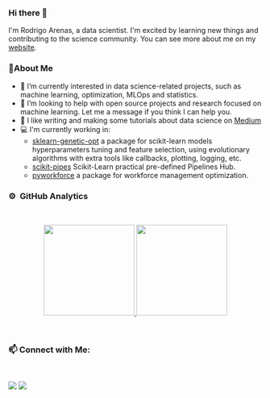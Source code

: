 ### Hi there 👋

I'm Rodrigo Arenas, a data scientist. I'm excited by learning new things and contributing to the science community.
You can see more about me on my [website](https://rodrigo-arenas.github.io/portfolio/).

### :rocket:About Me

- 🔭 I’m currently interested in data science-related projects, such as machine learning, optimization, MLOps and statistics.
- :raised_back_of_hand: I’m looking to help with open source projects and research focused on machine learning. Let me a message if you think I can help you.
- :pencil: I like writing and making some tutorials about data science on [Medium](https://rodrigo-arenas.medium.com/)
- :computer: I'm currently working in:
  - [sklearn-genetic-opt](https://github.com/rodrigo-arenas/Sklearn-genetic-opt) a package for scikit-learn models hyperparameters tuning and feature selection, using evolutionary algorithms with extra tools like callbacks, plotting, logging, etc.
  - [scikit-pipes](https://github.com/rodrigo-arenas/scikit-pipes) Scikit-Learn practical pre-defined Pipelines Hub.
  - [pyworkforce](https://github.com/rodrigo-arenas/pyworkforce) a package for workforce management optimization.
  


### ⚙️ &nbsp;GitHub Analytics
<br />
<p align="center">
<a href="https://github.com/rodrigo-arenas">
  <img height="180em" src="https://github-readme-stats-rodrigo-arenas.vercel.app/api?username=rodrigo-arenas&show_icons=true&include_all_commits=true&hide_title=true"/>
  <img height="180em" src="https://github-readme-stats-rodrigo-arenas.vercel.app/api/top-langs/?username=rodrigo-arenas&layout=compact&langs_count=6&hide_title=true"/>
</a>
</p>
<br />


###  :mailbox: Connect with Me:
<br />

<p align="center">

<a href="https://co.linkedin.com/in/rodrigo-arenas-gomez"><img src="https://img.shields.io/badge/-Rodrigo%20Arenas-0077B5?style=flat&logo=Linkedin&logoColor=white"/></a>
<a href="https://rodrigo-arenas.medium.com/"><img src="https://img.shields.io/badge/-rodrigo%20arenas-05122A?style=flat&logo=medium&logoColor=white"/></a>

<!--
**rodrigo-arenas/rodrigo-arenas** is a ✨ _special_ ✨ repository because its `README.md` (this file) appears on your GitHub profile.

Here are some ideas to get you started:

- 🔭 I’m currently working on my firs
- 🌱 I’m currently learning ...
- 👯 I’m looking to collaborate on ...
- 🤔 I’m looking for help with ...
- 💬 Ask me about ...
- 📫 How to reach me: ...
- 😄 Pronouns: ...
- ⚡ Fun fact: ...
-->
